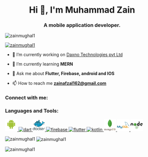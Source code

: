 <h1 align="center">Hi 👋, I'm Muhammad Zain</h1>
<h3 align="center">A mobile application developer.</h3>

<p align="left"> <img src="https://komarev.com/ghpvc/?username=zainmughal1&label=Profile%20views&color=0e75b6&style=flat" alt="zainmughal1" /> </p>

<p align="left"> <a href="https://github.com/ryo-ma/github-profile-trophy"><img src="https://github-profile-trophy.vercel.app/?username=zainmughal1" alt="zainmughal1" /></a> </p>

- 🔭 I’m currently working on [Daxno Technologies pvt Ltd](https://github.com/daxnotechnologies)

- 🌱 I’m currently learning **MERN**

- 💬 Ask me about **Flutter, Firebase, android and IOS**

- 📫 How to reach me **zainafzal162@gmail.com**

<h3 align="left">Connect with me:</h3>
<p align="left">
</p>

<h3 align="left">Languages and Tools:</h3>
<p align="left"> <a href="https://developer.android.com" target="_blank" rel="noreferrer"> <img src="https://raw.githubusercontent.com/devicons/devicon/master/icons/android/android-original-wordmark.svg" alt="android" width="40" height="40"/> </a> <a href="https://dart.dev" target="_blank" rel="noreferrer"> <img src="https://www.vectorlogo.zone/logos/dartlang/dartlang-icon.svg" alt="dart" width="40" height="40"/> </a> <a href="https://www.docker.com/" target="_blank" rel="noreferrer"> <img src="https://raw.githubusercontent.com/devicons/devicon/master/icons/docker/docker-original-wordmark.svg" alt="docker" width="40" height="40"/> </a> <a href="https://firebase.google.com/" target="_blank" rel="noreferrer"> <img src="https://www.vectorlogo.zone/logos/firebase/firebase-icon.svg" alt="firebase" width="40" height="40"/> </a> <a href="https://flutter.dev" target="_blank" rel="noreferrer"> <img src="https://www.vectorlogo.zone/logos/flutterio/flutterio-icon.svg" alt="flutter" width="40" height="40"/> </a> <a href="https://kotlinlang.org" target="_blank" rel="noreferrer"> <img src="https://www.vectorlogo.zone/logos/kotlinlang/kotlinlang-icon.svg" alt="kotlin" width="40" height="40"/> </a> <a href="https://www.mongodb.com/" target="_blank" rel="noreferrer"> <img src="https://raw.githubusercontent.com/devicons/devicon/master/icons/mongodb/mongodb-original-wordmark.svg" alt="mongodb" width="40" height="40"/> </a> <a href="https://www.mysql.com/" target="_blank" rel="noreferrer"> <img src="https://raw.githubusercontent.com/devicons/devicon/master/icons/mysql/mysql-original-wordmark.svg" alt="mysql" width="40" height="40"/> </a> <a href="https://nodejs.org" target="_blank" rel="noreferrer"> <img src="https://raw.githubusercontent.com/devicons/devicon/master/icons/nodejs/nodejs-original-wordmark.svg" alt="nodejs" width="40" height="40"/> </a> </p>

<p><img align="left" src="https://github-readme-stats.vercel.app/api/top-langs?username=zainmughal1&show_icons=true&locale=en&layout=compact" alt="zainmughal1" /></p>

<p>&nbsp;<img align="center" src="https://github-readme-stats.vercel.app/api?username=zainmughal1&show_icons=true&locale=en" alt="zainmughal1" /></p>

<p><img align="center" src="https://github-readme-streak-stats.herokuapp.com/?user=zainmughal1&" alt="zainmughal1" /></p>

